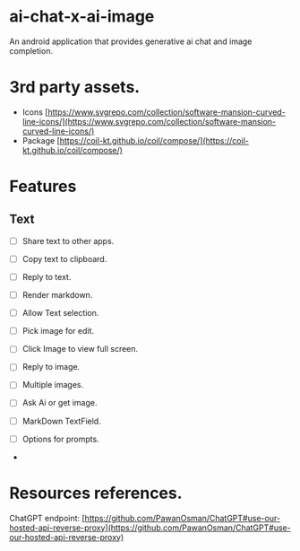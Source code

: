 # ai-chat-x-ai-image
An android application that provides generative ai chat and image completion.

# 3rd party assets.
- Icons [https://www.svgrepo.com/collection/software-mansion-curved-line-icons/](https://www.svgrepo.com/collection/software-mansion-curved-line-icons/)
- Package [https://coil-kt.github.io/coil/compose/](https://coil-kt.github.io/coil/compose/)

# Features
## Text
- [ ] Share text to other apps.
- [ ] Copy text to clipboard.
- [ ] Reply to text.
- [ ] Render markdown.
- [ ] Allow Text selection.

- [ ] Pick image for edit.
- [ ] Click Image to view full screen.
- [ ] Reply to image.
- [ ] Multiple images.
- [ ] Ask Ai or get image.
- [ ] MarkDown TextField.
- [ ] Options for prompts.
- 

# Resources references.

ChatGPT endpoint: 
[https://github.com/PawanOsman/ChatGPT#use-our-hosted-api-reverse-proxy](https://github.com/PawanOsman/ChatGPT#use-our-hosted-api-reverse-proxy)

